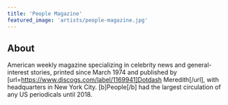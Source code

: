 ```yaml
---
title: 'People Magazine'
featured_image: 'artists/people-magazine.jpg'
---
```


## About

American weekly magazine specializing in celebrity news and general-interest stories, printed since March 1974 and published by [url=https://www.discogs.com/label/1169941]Dotdash Meredith[/url], with headquarters in New York City. [b]People[/b] had the largest circulation of any US periodicals until 2018.
